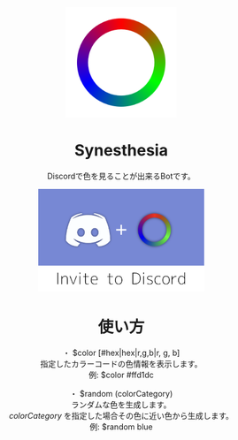<center>
<img src="image/avatar.png" width="200px">
<h1>Synesthesia</h1>

Discordで色を見ることが出来るBotです。

<a href="https://discordapp.com/api/oauth2/authorize?client_id=412911341217644557&permissions=16448&scope=bot" target="_blank"><img src="image/banner.png" width="300px"></a>

<h1>使い方</h1>

・ $color [#hex|hex|r,g,b|r, g, b]  
指定したカラーコードの色情報を表示します。  
例: $color #ffd1dc

・ $random (colorCategory)  
ランダムな色を生成します。  
_colorCategory_ を指定した場合その色に近い色から生成します。  
例: $random blue
</center>
